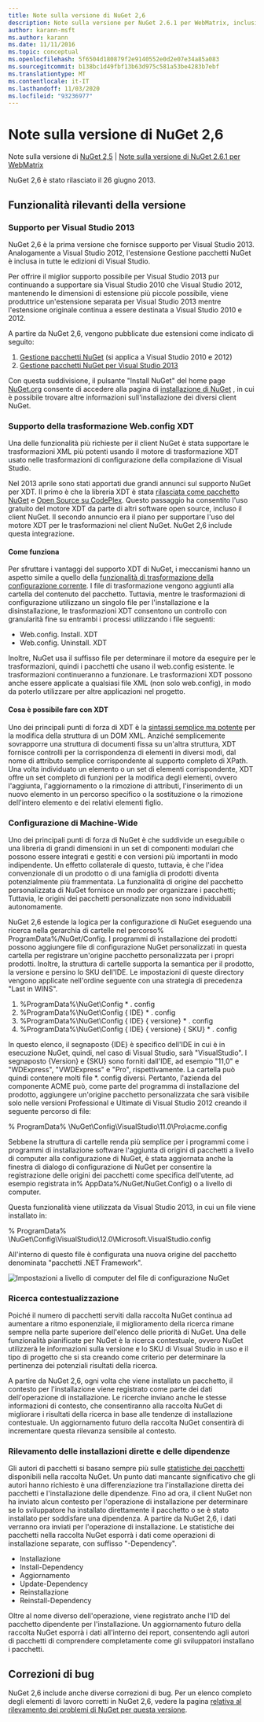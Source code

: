 ```yaml
---
title: Note sulla versione di NuGet 2,6
description: Note sulla versione per NuGet 2.6.1 per WebMatrix, inclusi problemi noti, correzioni di bug, funzionalità aggiunte e DCR.
author: karann-msft
ms.author: karann
ms.date: 11/11/2016
ms.topic: conceptual
ms.openlocfilehash: 5f6504d180879f2e9140552e0d2e07e34a85a083
ms.sourcegitcommit: b138bc1d49fbf13b63d975c581a53be4283b7ebf
ms.translationtype: MT
ms.contentlocale: it-IT
ms.lasthandoff: 11/03/2020
ms.locfileid: "93236977"
---
```

# <a name="nuget-26-release-notes"></a>Note sulla versione di NuGet 2,6

Note sulla versione di [NuGet 2,5](../release-notes/nuget-2.5.md)  |  [Note sulla versione di NuGet 2.6.1 per WebMatrix](../release-notes/nuget-2.6.1-for-webmatrix.md)

NuGet 2,6 è stato rilasciato il 26 giugno 2013.

## <a name="notable-features-in-the-release"></a>Funzionalità rilevanti della versione

### <a name="support-for-visual-studio-2013"></a>Supporto per Visual Studio 2013

NuGet 2,6 è la prima versione che fornisce supporto per Visual Studio 2013. Analogamente a Visual Studio 2012, l'estensione Gestione pacchetti NuGet è inclusa in tutte le edizioni di Visual Studio.

Per offrire il miglior supporto possibile per Visual Studio 2013 pur continuando a supportare sia Visual Studio 2010 che Visual Studio 2012, mantenendo le dimensioni di estensione più piccole possibile, viene produttrice un'estensione separata per Visual Studio 2013 mentre l'estensione originale continua a essere destinata a Visual Studio 2010 e 2012.

A partire da NuGet 2,6, vengono pubblicate due estensioni come indicato di seguito:

1. [Gestione pacchetti NuGet](https://marketplace.visualstudio.com/items?itemName=NuGetTeam.NuGetPackageManager) (si applica a Visual Studio 2010 e 2012)
1. [Gestione pacchetti NuGet per Visual Studio 2013](https://marketplace.visualstudio.com/items?itemName=NuGetTeam.NuGetPackageManagerforVisualStudio2013)

Con questa suddivisione, il pulsante "Install NuGet" del home page [NuGet.org](https://nuget.org) consente di accedere alla pagina di [installazione di NuGet](../install-nuget-client-tools.md) , in cui è possibile trovare altre informazioni sull'installazione dei diversi client NuGet.

<a name="xdt"></a>

### <a name="xdt-webconfig-transformation-support"></a>Supporto della trasformazione Web.config XDT

Una delle funzionalità più richieste per il client NuGet è stata supportare le trasformazioni XML più potenti usando il motore di trasformazione XDT usato nelle trasformazioni di configurazione della compilazione di Visual Studio.

Nel 2013 aprile sono stati apportati due grandi annunci sul supporto NuGet per XDT. Il primo è che la libreria XDT è stata [rilasciata come pacchetto NuGet](https://nuget.org/packages/Microsoft.Web.Xdt) e [Open Source su CodePlex](http://xdt.codeplex.com/). Questo passaggio ha consentito l'uso gratuito del motore XDT da parte di altri software open source, incluso il client NuGet. Il secondo annuncio era il piano per supportare l'uso del motore XDT per le trasformazioni nel client NuGet. NuGet 2,6 include questa integrazione.

#### <a name="how-it-works"></a>Come funziona

Per sfruttare i vantaggi del supporto XDT di NuGet, i meccanismi hanno un aspetto simile a quello della [funzionalità di trasformazione della configurazione corrente](../create-packages/source-and-config-file-transformations.md).
I file di trasformazione vengono aggiunti alla cartella del contenuto del pacchetto. Tuttavia, mentre le trasformazioni di configurazione utilizzano un singolo file per l'installazione e la disinstallazione, le trasformazioni XDT consentono un controllo con granularità fine su entrambi i processi utilizzando i file seguenti:

- Web.config. Install. XDT
- Web.config. Uninstall. XDT

Inoltre, NuGet usa il suffisso file per determinare il motore da eseguire per le trasformazioni, quindi i pacchetti che usano il web.config esistente. le trasformazioni continueranno a funzionare. Le trasformazioni XDT possono anche essere applicate a qualsiasi file XML (non solo web.config), in modo da poterlo utilizzare per altre applicazioni nel progetto.

#### <a name="what-you-can-do-with-xdt"></a>Cosa è possibile fare con XDT

Uno dei principali punti di forza di XDT è la [sintassi semplice ma potente](/previous-versions/aspnet/dd465326(v=vs.110)) per la modifica della struttura di un DOM XML. Anziché semplicemente sovrapporre una struttura di documenti fissa su un'altra struttura, XDT fornisce controlli per la corrispondenza di elementi in diversi modi, dal nome di attributo semplice corrispondente al supporto completo di XPath. Una volta individuato un elemento o un set di elementi corrispondente, XDT offre un set completo di funzioni per la modifica degli elementi, ovvero l'aggiunta, l'aggiornamento o la rimozione di attributi, l'inserimento di un nuovo elemento in un percorso specifico o la sostituzione o la rimozione dell'intero elemento e dei relativi elementi figlio.

### <a name="machine-wide-configuration"></a>Configurazione di Machine-Wide

Uno dei principali punti di forza di NuGet è che suddivide un eseguibile o una libreria di grandi dimensioni in un set di componenti modulari che possono essere integrati e gestiti e con versioni più importanti in modo indipendente. Un effetto collaterale di questo, tuttavia, è che l'idea convenzionale di un prodotto o di una famiglia di prodotti diventa potenzialmente più frammentata.
La funzionalità di origine del pacchetto personalizzata di NuGet fornisce un modo per organizzare i pacchetti; Tuttavia, le origini dei pacchetti personalizzate non sono individuabili autonomamente.

NuGet 2,6 estende la logica per la configurazione di NuGet eseguendo una ricerca nella gerarchia di cartelle nel percorso% ProgramData%/NuGet/Config. I programmi di installazione dei prodotti possono aggiungere file di configurazione NuGet personalizzati in questa cartella per registrare un'origine pacchetto personalizzata per i propri prodotti. Inoltre, la struttura di cartelle supporta la semantica per il prodotto, la versione e persino lo SKU dell'IDE. Le impostazioni di queste directory vengono applicate nell'ordine seguente con una strategia di precedenza "Last in WINS".

1. %ProgramData%\NuGet\Config \* . config
2. %ProgramData%\NuGet\Config \{ IDE} \* . config
3. %ProgramData%\NuGet\Config \{ IDE} \{ versione} \* . config
4. %ProgramData%\NuGet\Config \{ IDE} \{ versione} \{ SKU} \* . config

In questo elenco, il segnaposto {IDE} è specifico dell'IDE in cui è in esecuzione NuGet, quindi, nel caso di Visual Studio, sarà "VisualStudio". I segnaposto {Version} e {SKU} sono forniti dall'IDE, ad esempio "11,0" e "WDExpress", "VWDExpress" e "Pro", rispettivamente. La cartella può quindi contenere molti file *. config diversi.
Pertanto, l'azienda del componente ACME può, come parte del programma di installazione del prodotto, aggiungere un'origine pacchetto personalizzata che sarà visibile solo nelle versioni Professional e Ultimate di Visual Studio 2012 creando il seguente percorso di file:

% ProgramData% \NuGet\Config\VisualStudio\11.0\Pro\acme.config

Sebbene la struttura di cartelle renda più semplice per i programmi come i programmi di installazione software l'aggiunta di origini di pacchetti a livello di computer alla configurazione di NuGet, è stata aggiornata anche la finestra di dialogo di configurazione di NuGet per consentire la registrazione delle origini dei pacchetti come specifica dell'utente, ad esempio registrata in% AppData%/NuGet/NuGet.Config) o a livello di computer.

Questa funzionalità viene utilizzata da Visual Studio 2013, in cui un file viene installato in:

% ProgramData% \NuGet\Config\VisualStudio\12.0\Microsoft.VisualStudio.config

All'interno di questo file è configurata una nuova origine del pacchetto denominata "pacchetti .NET Framework".

![Impostazioni a livello di computer del file di configurazione NuGet](./media/NuGet-Config-File-Machine-Wide.png)

### <a name="contextualizing-search"></a>Ricerca contestualizzazione

Poiché il numero di pacchetti serviti dalla raccolta NuGet continua ad aumentare a ritmo esponenziale, il miglioramento della ricerca rimane sempre nella parte superiore dell'elenco delle priorità di NuGet. Una delle funzionalità pianificate per NuGet è la ricerca contestuale, ovvero NuGet utilizzerà le informazioni sulla versione e lo SKU di Visual Studio in uso e il tipo di progetto che si sta creando come criterio per determinare la pertinenza dei potenziali risultati della ricerca.

A partire da NuGet 2,6, ogni volta che viene installato un pacchetto, il contesto per l'installazione viene registrato come parte dei dati dell'operazione di installazione.  Le ricerche inviano anche le stesse informazioni di contesto, che consentiranno alla raccolta NuGet di migliorare i risultati della ricerca in base alle tendenze di installazione contestuale.  Un aggiornamento futuro della raccolta NuGet consentirà di incrementare questa rilevanza sensibile al contesto.

### <a name="tracking-direct-installs-vs-dependency-installs"></a>Rilevamento delle installazioni dirette e delle dipendenze

Gli autori di pacchetti si basano sempre più sulle [statistiche dei pacchetti](http://blog.nuget.org/20130226/Introducing-Package-Statistics.html) disponibili nella raccolta NuGet.  Un punto dati mancante significativo che gli autori hanno richiesto è una differenziazione tra l'installazione diretta dei pacchetti e l'installazione delle dipendenze.  Fino ad ora, il client NuGet non ha inviato alcun contesto per l'operazione di installazione per determinare se lo sviluppatore ha installato direttamente il pacchetto o se è stato installato per soddisfare una dipendenza.
A partire da NuGet 2,6, i dati verranno ora inviati per l'operazione di installazione.  Le statistiche dei pacchetti nella raccolta NuGet esporrà i dati come operazioni di installazione separate, con suffisso "-Dependency".

* Installazione
* Install-Dependency
* Aggiornamento
* Update-Dependency
* Reinstallazione
* Reinstall-Dependency

Oltre al nome diverso dell'operazione, viene registrato anche l'ID del pacchetto dipendente per l'installazione.  Un aggiornamento futuro della raccolta NuGet esporrà i dati all'interno dei report, consentendo agli autori di pacchetti di comprendere completamente come gli sviluppatori installano i pacchetti.

## <a name="bug-fixes"></a>Correzioni di bug

NuGet 2,6 include anche diverse correzioni di bug. Per un elenco completo degli elementi di lavoro corretti in NuGet 2,6, vedere la pagina [relativa al rilevamento dei problemi di NuGet per questa versione](https://nuget.codeplex.com/workitem/list/advanced?keyword=&status=Closed&type=All&priority=All&release=NuGet%202.6&assignedTo=All&component=All&sortField=LastUpdatedDate&sortDirection=Descending&page=0&reasonClosed=All).